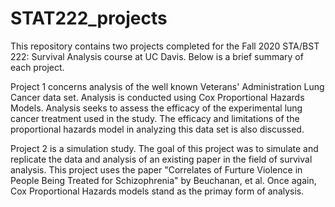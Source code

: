 # STAT222_projects
This repository contains two projects completed for the Fall 2020 STA/BST 222: Survival Analysis course at UC Davis. Below is a brief summary of each project.

Project 1 concerns analysis of the well known Veterans' Administration Lung Cancer data set. Analysis is conducted using Cox Proportional Hazards Models. Analysis seeks to assess the efficacy of the experimental lung cancer treatment used in the study. The efficacy and limitations of the proportional hazards model in analyzing this data set is also discussed.

Project 2 is a simulation study. The goal of this project was to simulate and replicate the data and analysis of an existing paper in the field of survival analysis. This project uses the paper "Correlates of Furture Violence in People Being Treated for Schizophrenia" by Beuchanan, et al. Once again, Cox Proportional Hazards models stand as the primay form of analysis. 
